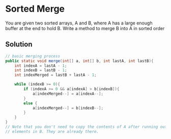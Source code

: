 # Sorted Merge

You are given two sorted arrays, A and B, where A has a large enough buffer at the end to hold B. Write a method to merge B into A in sorted order

## Solution

```java
// basic merging process
public static void merge(int[] a, int[] b, int lastA, int lastB){
    int indexA = lastA - 1;
    int indexB = lastB - 1;
    int indexMerged = lastB + lastA - 1;

    while (indexB >= 0){
        if (indexA >= 0 && a[indexA] > b[indexB]){
            a[indexMerged--] = a[indexA--];
        }
        else {
            a[indexMerged--] = b[indexB--];
        }
    }
}
// Note that you don't need to copy the contents of A after running out of
// elements in B. They are already there.
```